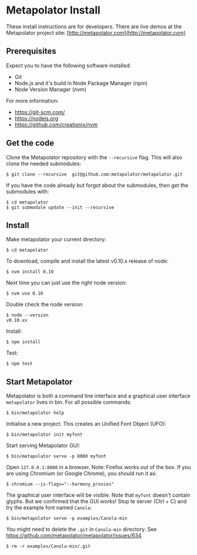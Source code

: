 
Metapolator Install
===================

These install instructions are for developers. There are live demos at the
Metapolator project site: [http://metapolator.com](http://metapolator.com)


Prerequisites
-------------

Expect you to have the following software installed:

- Git
- Node.js and it's build in Node Package Manager (npm)
- Node Version Manager (nvm)

For more information:

- https://git-scm.com/
- https://nodejs.org
- https://github.com/creationix/nvm


Get the code
------------

Clone the Metapolator repository with the `--recursive` flag. This will also 
clone the needed submodules:

    $ git clone --recursive  git@github.com:metapolator/metapolator.git


If you have the code already but forgot about the submodules, then get the
submodules with:

    $ cd metapolator
    $ git submodule update --init --recursive


Install
-------

Make metapolator your current directory:

    $ cd metapolator


To download, compile and install the latest v0.10.x release of node:

    $ nvm install 0.10

Next time you can just use the right node version:

    $ nvm use 0.10

Double check the node version:

    $ node --version
    v0.10.xx

Install:

    $ npm install

Test:

    $ npm test


Start Metapolator
-----------------

Metapolator is both a command line interface and a graphical user interface
`metapolator` lives in bin. For all possible commands:

    $ bin/metapolator help


Initialise a new project. This creates an Unified Font Object (UFO):

    $ bin/metapolator init myfont


Start serving Metapolator GUI:

    $ bin/metapolator serve -p 8080 myfont


Open `127.0.0.1:8080` in a browser. Note: Firefox works out of the box. If you
are using Chromium (or Google Chrome), you should run it as:

    $ chromium --js-flags="--harmony_proxies"


The graphical user interface will be visible. Note that `myfont` doesn't contain
glyphs. But we confirmed that the GUI works! Stop te server (Ctrl + C) and try 
the example font named `Canola`:

    $ bin/metapolator serve -p examples/Canola-min


You might need to delete the `.git` in `Canola-min` directory. See
https://github.com/metapolator/metapolator/issues/634

    $ rm -r examples/Canola-min/.git
